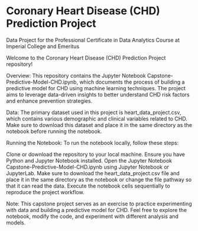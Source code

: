 # Coronary Heart Disease (CHD) Prediction Project
Data Project for the Professional Certificate in Data Analytics Course at Imperial College and Emeritus

Welcome to the Coronary Heart Disease (CHD) Prediction Project repository!

Overview:
This repository contains the Jupyter Notebook Capstone-Predictive-Model-CHD.ipynb, which documents the process of building a predictive model for CHD using machine learning techniques. The project aims to leverage data-driven insights to better understand CHD risk factors and enhance prevention strategies.

Data:
The primary dataset used in this project is heart_data_project.csv, which contains various demographic and clinical variables related to CHD. Make sure to download this dataset and place it in the same directory as the notebook before running the notebook.

Running the Notebook:
To run the notebook locally, follow these steps:

Clone or download the repository to your local machine.
Ensure you have Python and Jupyter Notebook installed.
Open the Jupyter Notebook Capstone-Predictive-Model-CHD.ipynb using Jupyter Notebook or JupyterLab.
Make sure to download the heart_data_project.csv file and place it in the same directory as the notebook or change the file pathway so that it can read the data.
Execute the notebook cells sequentially to reproduce the project workflow.

Note:
This capstone project serves as an exercise to practice experimenting with data and building a predictive model for CHD. Feel free to explore the notebook, modify the code, and experiment with different analysis and models.
